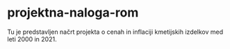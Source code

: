 # projektna-naloga-rom
Tu je predstavljen načrt projekta o cenah in inflaciji kmetijskih izdelkov med leti 2000 in 2021.
